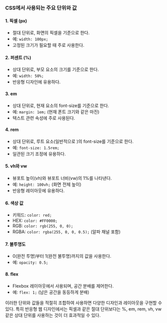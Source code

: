 ### CSS에서 사용되는 주요 단위와 값

#### 1. 픽셀 (px)

- 절대 단위로, 화면의 픽셀을 기준으로 한다.
- 예: `width: 100px;`
- 고정된 크기가 필요할 때 주로 사용한다.

#### 2. 퍼센트 (%)

- 상대 단위로, 부모 요소의 크기를 기준으로 한다.
- 예: `width: 50%;`
- 반응형 디자인에 유용하다.

#### 3. em

- 상대 단위로, 현재 요소의 font-size를 기준으로 한다.
- 예: `margin: 1em;` (현재 폰트 크기와 같은 마진)
- 텍스트 관련 속성에 주로 사용된다.

#### 4. rem

- 상대 단위로, 루트 요소(일반적으로 <html>)의 font-size를 기준으로 한다.
- 예: `font-size: 1.5rem;`
- 일관된 크기 조정에 유용하다.

#### 5. vh와 vw

- 뷰포트 높이(vh)와 뷰포트 너비(vw)의 1%를 나타낸다.
- 예: `height: 100vh;` (화면 전체 높이)
- 반응형 레이아웃에 유용하다.

#### 6. 색상 값

- 키워드: `color: red;`
- HEX: `color: #FF0000;`
- RGB: `color: rgb(255, 0, 0);`
- RGBA: `color: rgba(255, 0, 0, 0.5);` (알파 채널 포함)

#### 7. 불투명도

- 0(완전 투명)부터 1(완전 불투명)까지의 값을 사용한다.
- 예: `opacity: 0.5;`

#### 8. flex

- Flexbox 레이아웃에서 사용되며, 공간 분배를 제어한다.
- 예: `flex: 1;` (남은 공간을 동등하게 분배)

이러한 단위와 값들을 적절히 조합하여 사용하면 다양한 디자인과 레이아웃을 구현할 수 있다. 특히 반응형 웹 디자인에서는 픽셀과 같은 절대 단위보다는 %, em, rem, vh, vw 같은 상대 단위를 사용하는 것이 더 효과적일 수 있다.
